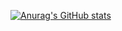 [![Anurag's GitHub stats](https://github-readme-stats.vercel.app/api?username=forestfamily4)](https://github.com/anuraghazra/github-readme-stats) 
